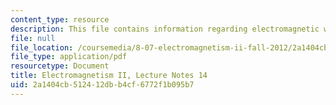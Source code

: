 ```yaml
---
content_type: resource
description: This file contains information regarding electromagnetic waves.
file: null
file_location: /coursemedia/8-07-electromagnetism-ii-fall-2012/2a1404cb512412dbb4cf6772f1b095b7_MIT8_07F12_ln14.pdf
file_type: application/pdf
resourcetype: Document
title: Electromagnetism II, Lecture Notes 14
uid: 2a1404cb-5124-12db-b4cf-6772f1b095b7
---
```

